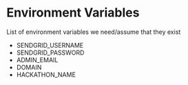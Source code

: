 # Environment Variables

List of environment variables we need/assume that they exist

* SENDGRID_USERNAME
* SENDGRID_PASSWORD
* ADMIN_EMAIL
* DOMAIN
* HACKATHON_NAME
